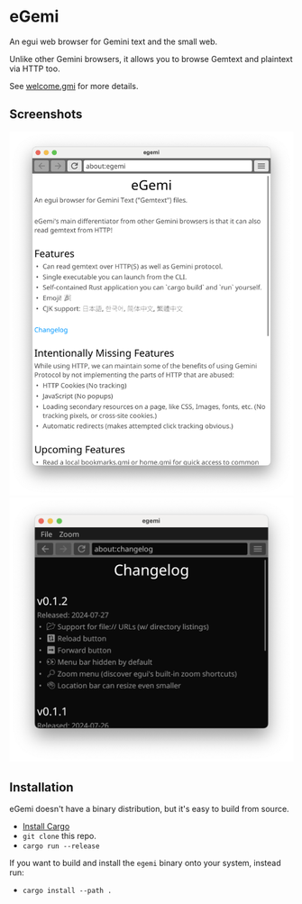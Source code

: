 # eGemi

An egui web browser for Gemini text and the small web.

Unlike other Gemini browsers, it allows you to browse Gemtext and plaintext via HTTP too.

See [welcome.gmi] for more details. 

## Screenshots

![Screenshot: v0.1.2 Welcome Page](./docs/screenshots/v0.1.2_welcome.png)
![Screenshot: v0.1.2 Changelog in dark mode](./docs/screenshots/v0.1.2_changelog_dark.png)


## Installation

eGemi doesn't have a binary distribution, but it's easy to build from source.

 * [Install Cargo]
 * `git clone` this repo.
 * `cargo run --release`

If you want to build and install the `egemi` binary onto your system, instead run:

 * `cargo install --path .`


[welcome.gmi]: ./welcome.gmi
[Install Cargo]: https://doc.rust-lang.org/cargo/getting-started/installation.html
